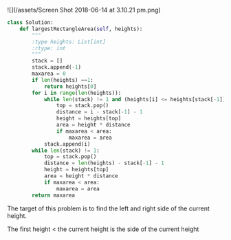 ![](/assets/Screen Shot 2018-06-14 at 3.10.21 pm.png)

```py
class Solution:
    def largestRectangleArea(self, heights):
        """
        :type heights: List[int]
        :rtype: int
        """
        stack = []
        stack.append(-1)
        maxarea = 0
        if len(heights) ==1:
            return heights[0]
        for i in range(len(heights)):
            while len(stack) != 1 and (heights[i] <= heights[stack[-1]]):
                top = stack.pop()
                distance = i - stack[-1] - 1
                height = heights[top]
                area = height * distance
                if maxarea < area:
                    maxarea = area
            stack.append(i)
        while len(stack) != 1:
            top = stack.pop()
            distance = len(heights) - stack[-1] - 1
            height = heights[top]
            area = height * distance
            if maxarea < area:
                maxarea = area
        return maxarea
```



The target of this problem is to find the left and right side of the current height.

The first height &lt; the current height is the side of the current height





